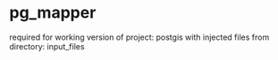 # pg_mapper

required for working version of project: 
postgis with injected files from directory: input_files